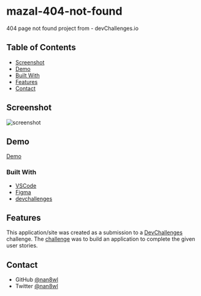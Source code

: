 # mazal-404-not-found
404 page not found project from  - devChallenges.io

## Table of Contents

- [Screenshot](#screenshot)
- [Demo](#demo)
- [Built With](#built-with)
- [Features](#features)
- [Contact](#contact)



## Screenshot

![screenshot](https://github.com/)

## Demo 

[Demo](https://)


### Built With

- [VSCode](https://code.visualstudio.com/)
- [Figma](https://figma.com)
- [devchallenges](https://devchallenges.io/)

## Features

This application/site was created as a submission to a [DevChallenges](https://devchallenges.io/challenges) challenge. The [challenge](https://devchallenges.io/challenges/wBunSb7FPrIepJZAg0sY) was to build an application to complete the given user stories.

## Contact

- GitHub [@nan8wl](https://{github.com/saramazal})
- Twitter [@nan8wl](https://{https://twitter.com/mazalspase})

